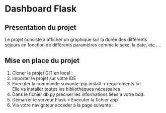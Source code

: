<h1> Dashboard Flask </h1>

<h2> Présentation du projet </h2>

<p> Le projet consiste à afficher un graphique sur la durée des différents séjours en fonction de 
	différents paramètres comme le sexe, la date, etc ....
</p>
 
<h2> Mise en place du projet </h2>
 
<ol>
	<li> Cloner le projet GIT en local :  </li>
	<li> Importer le projet sur votre IDE  </li>
	<li> Executer la commande suivante: pip install -r requirements.txt
	<br> Elle va installer toutes les bibliothèques nécessaires
	</li>
	<li> Dans le fichier db.py préciser les informations liées a votre bdd.
	<li> Démarrer le serveur Flask > Executer la fichier app  </li>
	<li> Via votre navigateur accéder à la page suivante :  </li>
</ol>